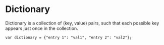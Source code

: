 Dictionary
==========

Dictionary is a collection of (key, value) pairs, 
such that each possible key appears just once in the collection.

```
var dictionary = {"entry 1": "val1", "entry 2": "val2"};

```